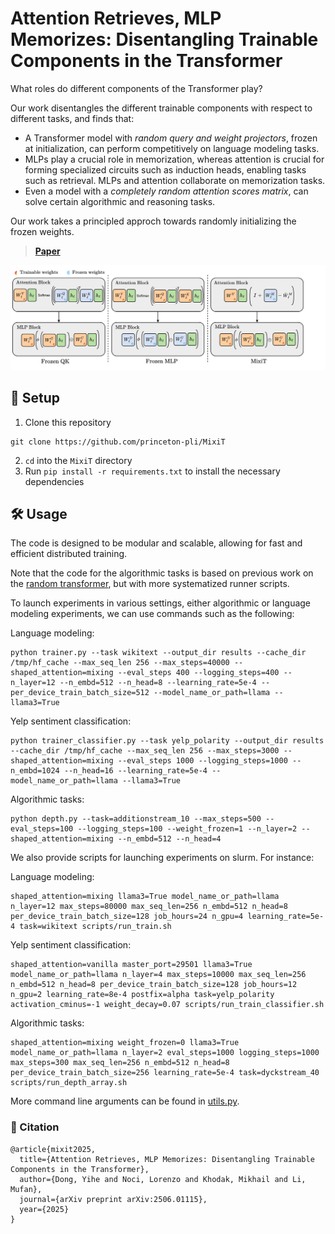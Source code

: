 # Attention Retrieves, MLP Memorizes: Disentangling Trainable Components in the Transformer

What roles do different components of the Transformer play?

Our work disentangles the different trainable components with respect to different tasks, and finds that:
* A Transformer model with *random query and weight projectors*, frozen at initialization, can perform competitively on language modeling tasks. 
* MLPs play a crucial role in memorization, whereas attention is crucial for forming specialized circuits such as induction heads, enabling tasks such as retrieval. MLPs and attention collaborate on memorization tasks.
* Even a model with a *completely random attention scores matrix*, can solve certain algorithmic and reasoning tasks.

Our work takes a principled approch towards randomly initializing the frozen weights.
    
> **[Paper](https://arxiv.org/pdf/2506.01115)**

![Architecture overview](models_diagram.svg)
    
## 🚀 Setup

1. Clone this repository
```
git clone https://github.com/princeton-pli/MixiT
```
2. `cd` into the `MixiT` directory
3. Run `pip install -r requirements.txt` to install the necessary dependencies

## 🛠️ Usage
    
The code is designed to be modular and scalable, allowing for fast and efficient distributed training.

Note that the code for the algorithmic tasks is based on previous work on the [random transformer](https://github.com/fjzzq2002/random_transformers/tree/main), but with more systematized runner scripts.


To launch experiments in various settings, either algorithmic or language modeling experiments, we can use commands such as the following:
    
Language modeling:
```
python trainer.py --task wikitext --output_dir results --cache_dir /tmp/hf_cache --max_seq_len 256 --max_steps=40000 --shaped_attention=mixing --eval_steps 400 --logging_steps=400 --n_layer=12 --n_embd=512 --n_head=8 --learning_rate=5e-4 --per_device_train_batch_size=512 --model_name_or_path=llama --llama3=True
```

Yelp sentiment classification:
```
python trainer_classifier.py --task yelp_polarity --output_dir results --cache_dir /tmp/hf_cache --max_seq_len 256 --max_steps=3000 --shaped_attention=mixing --eval_steps 1000 --logging_steps=1000 --n_embd=1024 --n_head=16 --learning_rate=5e-4 --model_name_or_path=llama --llama3=True
```

Algorithmic tasks:
```
python depth.py --task=additionstream_10 --max_steps=500 --eval_steps=100 --logging_steps=100 --weight_frozen=1 --n_layer=2 --shaped_attention=mixing --n_embd=512 --n_head=4
```
    
We also provide scripts for launching experiments on slurm. For instance:

Language modeling:    
```
shaped_attention=mixing llama3=True model_name_or_path=llama n_layer=12 max_steps=80000 max_seq_len=256 n_embd=512 n_head=8 per_device_train_batch_size=128 job_hours=24 n_gpu=4 learning_rate=5e-4 task=wikitext scripts/run_train.sh
```

Yelp sentiment classification:
```
shaped_attention=vanilla master_port=29501 llama3=True model_name_or_path=llama n_layer=4 max_steps=10000 max_seq_len=256 n_embd=512 n_head=8 per_device_train_batch_size=128 job_hours=12 n_gpu=2 learning_rate=8e-4 postfix=alpha task=yelp_polarity activation_cminus=-1 weight_decay=0.07 scripts/run_train_classifier.sh
```

Algorithmic tasks:
```
shaped_attention=mixing weight_frozen=0 llama3=True model_name_or_path=llama n_layer=2 eval_steps=1000 logging_steps=1000 max_steps=300 max_seq_len=256 n_embd=512 n_head=8 per_device_train_batch_size=256 learning_rate=5e-4 task=dyckstream_40 scripts/run_depth_array.sh
```
    
More command line arguments can be found in [utils.py](utils.py).

### 👋 Citation
```
@article{mixit2025,
  title={Attention Retrieves, MLP Memorizes: Disentangling Trainable Components in the Transformer},
  author={Dong, Yihe and Noci, Lorenzo and Khodak, Mikhail and Li, Mufan},
  journal={arXiv preprint arXiv:2506.01115},
  year={2025}
}
```
